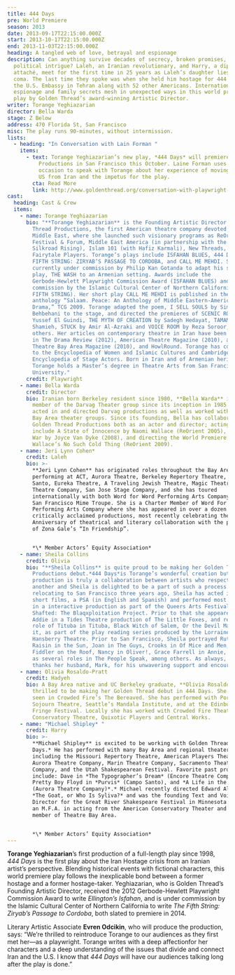 ```yaml
---
title: 444 Days
pre: World Premiere
season: 2013
date: 2013-09-17T22:15:00.000Z
start: 2013-10-17T22:15:00.000Z
end: 2013-11-03T22:15:00.000Z
heading: A tangled web of love, betrayal and espionage
description: Can anything survive decades of secrecy, broken promises, and
  political intrigue? Laleh, an Iranian revolutionary, and Harry, a diplomatic
  attaché, meet for the first time in 25 years as Laleh’s daughter lies in a
  coma. The last time they spoke was when she held him hostage for 444 days at
  the U.S. Embassy in Tehran along with 52 other Americans. International
  espionage and family secrets mesh in unexpected ways in this world premiere
  play by Golden Thread’s award-winning Artistic Director.
writer: Torange Yeghiazarian
director: Bella Warda
stage: Z Below
address: 470 Florida St, San Francisco
misc: The play runs 90-minutes, without intermission.
lists:
  - heading: "In Conversation with Lain Forman "
    items:
      - text: Torange Yeghiazarian’s new play, *444 Days* will premiere at Golden Thread
          Productions in San Francisco this October. Laine Forman uses the
          occasion to speak with Torange about her experience of moving to the
          US from Iran and the impetus for the play.
        cta: Read More
        link: http://www.goldenthread.org/conversation-with-playwright-torange-yeghiazarian/
cast:
  heading: Cast & Crew
  items:
    - name: Torange Yeghiazarian
      bio: "**Torange Yeghiazarian** is the Founding Artistic Director of Golden
        Thread Productions, the first American theatre company devoted to the
        Middle East, where she launched such visionary programs as ReOrient
        Festival & Forum, Middle East America (in partnership with the Lark and
        Silkroad Rising), Islam 101 (with Hafiz Karmali), New Threads, and the
        Fairytale Players. Torange’s plays include ISFAHAN BLUES, 444 DAYS, THE
        FIFTH STRING: ZIRYAB’S PASSAGE TO CORDOBA, and CALL ME MEHDI. She is
        currently under commission by Philip Kan Gotanda to adapt his seminal
        play, THE WASH to an Armenian setting. Awards include the
        Gerbode-Hewlett Playwright Commission Award (ISFAHAN BLUES) and a
        commission by the Islamic Cultural Center of Northern California (THE
        FIFTH STRING). Her short play CALL ME MEHDI is published in the
        anthology “Salaam. Peace: An Anthology of Middle Eastern-American
        Drama,” TCG 2009. Torange adapted the poem, I SELL SOULS by Simin
        Behbehani to the stage, and directed the premieres of SCENIC ROUTES by
        Yussef El Guindi, THE MYTH OF CREATION by Sadegh Hedayat, TAMAM by Betty
        Shamieh, STUCK by Amir Al-Azraki and VOICE ROOM by Reza Soroor, amongst
        others. Her articles on contemporary theatre in Iran have been published
        in The Drama Review (2012), American Theatre Magazine (2010), and
        Theatre Bay Area Magazine (2010), and HowlRound. Torange has contributed
        to the Encyclopedia of Women and Islamic Cultures and Cambridge World
        Encyclopedia of Stage Actors. Born in Iran and of Armenian heritage,
        Torange holds a Master’s degree in Theatre Arts from San Francisco State
        University."
      credit: Playwright
    - name: Bella Warda
      credit: Director
      bio: Iranian born Berkeley resident since 1980, **Bella Warda** is a founding
        member of the Darvag Theater group since its inception in 1985. She has
        acted in and directed Darvag productions as well as worked with other
        Bay Area theater groups. Since its founding, Bella has collaborated with
        Golden Thread Productions both as an actor and director; acting credits
        include A State of Innocence by Naomi Wallace (ReOrient 2005), A Girl’s
        War by Joyce Van Dyke (2008), and directing the World Premiere of Naomi
        Wallace’s No Such Cold Thing (ReOrient 2009).
    - name: Jeri Lynn Cohen*
      credit: Laleh
      bio: >-
        **Jeri Lynn Cohen** has originated roles throughout the Bay Area –
        performing at ACT, Aurora Theatre, Berkeley Repertory Theatre, Campo
        Santo, Eureka Theatre, A Traveling Jewish Theatre, Magic Theatre, Marin
        Theatre Company, San Jose Stage Company, and she has toured
        internationally with both Word for Word Performing Arts Company and The
        San Francisco Mime Troupe. She is a Charter Member of Word For Word
        Performing Arts Company where she has appeared in over a dozen of their
        critically acclaimed productions, most recently celebrating their 20th
        Anniversary of theatrical and literary collaboration with the premiere
        of Zona Gale’s “In Friendship”.


        *\* Member Actors’ Equity Association*
    - name: Sheila Collins
      credit: Olivia
      bio: "**Sheila Collins** is quite proud to be making her Golden Thread
        Productions debut.*444 Days*is Torange’s wonderful creation but this
        production is truly a collaboration between artists who respect one
        another and Sheila is delighted to be a part of such a process. Since
        relocating to San Francisco three years ago, Sheila has acted in several
        short films, a PSA (in English and Spanish) and performed most recently
        in a interactive production as part of the Queers Arts Festival in
        Shafted: The Blaqxploitation Project. Prior to that she appeared as
        Addie in a Tides Theatre production of The Little Foxes, and read the
        role of Tituba in Tituba, Black Witch of Salem, Or the Devil Made Me Do
        it, as part of the play reading series produced by the Lorraine
        Hansberry Theatre. Prior to San Francisco, Sheila portrayed Ruth in A
        Raisin in the Sun, Joan in The Guys, Crooks in Of Mice and Men, Yenta in
        Fiddler on the Roof, Nancy in Oliver!, Grace Farrell in Annie, as well
        as several roles in The People Speak, among others. As always, Sheila
        thanks her husband, Mark, for his unwavering support and encouragement."
    - name: Olivia Rosaldo-Pratt
      credit: Hadyeh
      bio: A Bay Area native and UC Berkeley graduate, **Olivia Rosaldo-Pratt** is
        thrilled to be making her Golden Thread debut in 444 Days. She was last
        seen in Crowded Fire’s The Bereaved. She has performed with Portland’s
        Sojourn Theatre, Seattle’s Mandala Institute, and at the Edinburgh
        Fringe Festival. Locally she has worked with Crowded Fire Theater, New
        Conservatory Theatre, Quixotic Players and Central Works.
    - name: "Michael Shipley* "
      credit: Harry
      bio: >-
        **Michael Shipley** is excited to be working with Golden Thread on *444
        Days.* He has performed with many Bay Area and regional theaters
        including the Missouri Repertory Theatre, American Players Theatre,
        Aurora Theatre Company, Marin Theatre Company, Sacramento Theatre
        Company, and the Utah Shakespearean Festival. Favorite past productions
        include: Dave in *The Typographer’s Dream* (Encore Theatre Company),
        Pretty Boy Floyd in *Purvis* (Campo Santo), and *A Life in the Theatre*
        (Aurora Theatre Company)*.* Michael recently directed Edward Albee’s
        *The Goat, or Who Is Syliva?* and was the founding Text and Voice
        Director for the Great River Shakespeare Festival in Minnesota. He holds
        an M.F.A. in acting from the American Conservatory Theater and is a
        member of Theatre Bay Area.


        *\* Member Actors’ Equity Association*
---
```

**Torange Yeghiazarian**’s first production of a full-length play since 1998, *444 Days* is the first play about the Iran Hostage crisis from an Iranian artist’s perspective. Blending historical events with fictional characters, this world premiere play follows the inexplicable bond between a former hostage and a former hostage-taker. Yeghiazarian, who is Golden Thread’s Founding Artistic Director, received the 2012 Gerbode-Hewlett Playwright Commission Award to write *Ellington’s Isfahan*, and is under commission by the Islamic Cultural Center of Northern California to write *The Fifth String: Ziryab’s Passage to Cordoba*, both slated to premiere in 2014.

Literary Artistic Associate **Evren Odcikin**, who will produce the production, says: “We’re thrilled to reintroduce Torange to our audiences as they first met her—as a playwright. Torange writes with a deep affectionfor her characters and a deep understanding of the issues that divide and connect Iran and the U.S. I know that *444 Days* will have our audiences talking long after the play is done.”